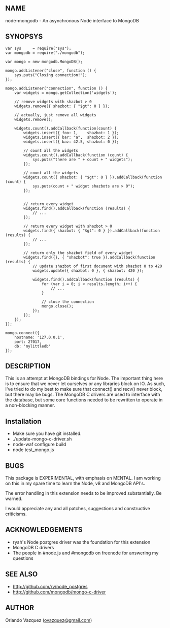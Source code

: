 NAME
----

node-mongodb - An asynchronous Node interface to MongoDB

SYNOPSYS
--------

    var sys     = require("sys");
    var mongodb = require("./mongodb");

    var mongo = new mongodb.MongoDB();

    mongo.addListener("close", function () {
        sys.puts("Closing connection!");
    });

    mongo.addListener("connection", function () {
        var widgets = mongo.getCollection('widgets');

        // remove widgets with shazbot > 0
        widgets.remove({ shazbot: { "$gt": 0 } });

        // actually, just remove all widgets
        widgets.remove();

        widgets.count().addCallback(function(count) {
            widgets.insert({ foo: 1,    shazbot: 1 });
            widgets.insert({ bar: "a",  shazbot: 2 });
            widgets.insert({ baz: 42.5, shazbot: 0 });

            // count all the widgets
            widgets.count().addCallback(function (count) {
                sys.puts("there are " + count + " widgets");
            });

            // count all the widgets
            widgets.count({ shazbot: { "$gt": 0 } }).addCallback(function (count) {
                sys.puts(count + " widget shazbots are > 0");
            });


            // return every widget
            widgets.find().addCallback(function (results) {
                // ...
            });

            // return every widget with shazbot > 0
            widgets.find({ shazbot: { "$gt": 0 } }).addCallback(function (results) {
                // ...
            });

            // return only the shazbot field of every widget
            widgets.find({}, { "shazbot": true }).addCallback(function (results) {
                // update shazbot of first document with shazbot 0 to 420
                widgets.update({ shazbot: 0 }, { shazbot: 420 });

                widgets.find().addCallback(function (results) {
                    for (var i = 0; i < results.length; i++) {
                        // ...
                    }

                    // close the connection
                    mongo.close();
                });
            });
        });
    });

    mongo.connect({
        hostname: '127.0.0.1',
        port: 27017,
        db: 'mylittledb'
    });

DESCRIPTION
-----------

This is an attempt at MongoDB bindings for Node. The important thing here is
to ensure that we never let ourselves or any libraries block on IO. As such,
I've tried to do my best to make sure that connect() and recv() never block,
but there may be bugs. The MongoDB C drivers are used to interface with the
database, but some core functions needed to be rewritten  to operate in a
non-blocking manner.

Installation
------------

- Make sure you have git installed.
- ./update-mongo-c-driver.sh
- node-waf configure build
- node test_mongo.js

BUGS
----

This package is EXPERIMENTAL, with emphasis on MENTAL. I am working on this in
my spare time to learn the Node, v8 and MongoDB API's.

The error handling in this extension needs to be improved substantially. Be
warned.

I would appreciate any and all patches, suggestions and constructive
criticisms.

ACKNOWLEDGEMENTS
----------------

- ryah's Node postgres driver was the foundation for this extension
- MongoDB C drivers
- The people in #node.js and #mongodb on freenode for answering my questions

SEE ALSO
--------

- http://github.com/ry/node_postgres
- http://github.com/mongodb/mongo-c-driver

AUTHOR
------

Orlando Vazquez (ovazquez@gmail.com)
